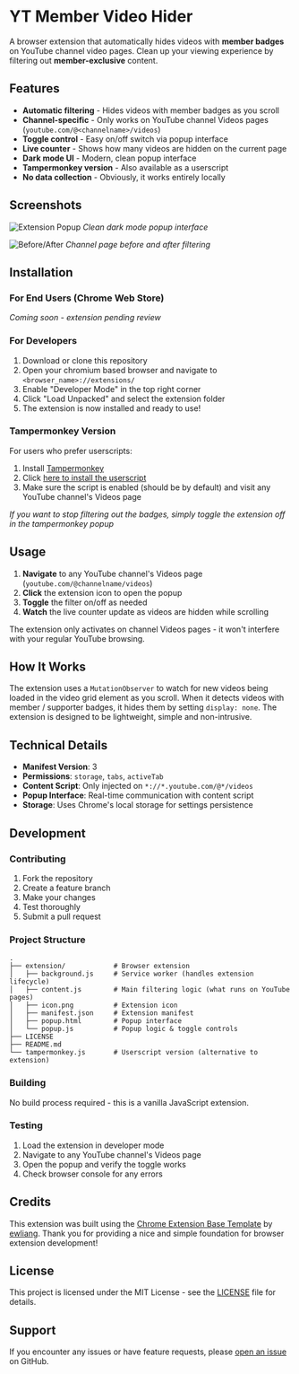 # YT Member Video Hider

A browser extension that automatically hides videos with **member badges** on YouTube channel video pages. Clean up your viewing experience by filtering out **member-exclusive** content.

## Features

- **Automatic filtering** - Hides videos with member badges as you scroll
- **Channel-specific** - Only works on YouTube channel Videos pages (`youtube.com/@<channelname>/videos`)
- **Toggle control** - Easy on/off switch via popup interface
- **Live counter** - Shows how many videos are hidden on the current page
- **Dark mode UI** - Modern, clean popup interface
- **Tampermonkey version** - Also available as a userscript
- **No data collection** - Obviously, it works entirely locally

## Screenshots

![Extension Popup](screenshot-popup.png)
*Clean dark mode popup interface*

![Before/After](screenshot-before-after.png)
*Channel page before and after filtering*

## Installation

### For End Users (Chrome Web Store)

*Coming soon - extension pending review*

### For Developers

1. Download or clone this repository
2. Open your chromium based browser and navigate to `<browser_name>://extensions/`
3. Enable "Developer Mode" in the top right corner
4. Click "Load Unpacked" and select the extension folder
5. The extension is now installed and ready to use!

### Tampermonkey Version

For users who prefer userscripts:
1. Install [Tampermonkey](https://www.tampermonkey.net/)
2. Click [here to install the userscript](userscript.js)
3. Make sure the script is enabled (should be by default) and visit any YouTube channel's Videos page

*If you want to stop filtering out the badges, simply toggle the extension off in the tampermonkey popup*

## Usage

1. **Navigate** to any YouTube channel's Videos page (`youtube.com/@channelname/videos`)
2. **Click** the extension icon to open the popup
3. **Toggle** the filter on/off as needed
4. **Watch** the live counter update as videos are hidden while scrolling

The extension only activates on channel Videos pages - it won't interfere with your regular YouTube browsing.

## How It Works

The extension uses a `MutationObserver` to watch for new videos being loaded in the video grid element as you scroll. When it detects videos with member / supporter badges, it hides them by setting `display: none`. The extension is designed to be lightweight, simple and non-intrusive.

## Technical Details

- **Manifest Version**: 3
- **Permissions**: `storage`, `tabs`, `activeTab`
- **Content Script**: Only injected on `*://*.youtube.com/@*/videos`
- **Popup Interface**: Real-time communication with content script
- **Storage**: Uses Chrome's local storage for settings persistence

## Development

### Contributing

1. Fork the repository
2. Create a feature branch
3. Make your changes
4. Test thoroughly
5. Submit a pull request


### Project Structure

```
.
├── extension/            # Browser extension
│   ├── background.js     # Service worker (handles extension lifecycle)
│   ├── content.js        # Main filtering logic (what runs on YouTube pages)
│   ├── icon.png          # Extension icon
│   ├── manifest.json     # Extension manifest
│   ├── popup.html        # Popup interface
│   └── popup.js          # Popup logic & toggle controls
├── LICENSE               
├── README.md             
└── tampermonkey.js       # Userscript version (alternative to extension)
```

### Building

No build process required - this is a vanilla JavaScript extension.

### Testing

1. Load the extension in developer mode
2. Navigate to any YouTube channel's Videos page
3. Open the popup and verify the toggle works
4. Check browser console for any errors

## Credits

This extension was built using the [Chrome Extension Base Template](https://github.com/ewliang/Chrome-Extension-Base-Template) by [ewliang](https://github.com/ewliang). Thank you for providing a nice and simple foundation for browser extension development!

## License

This project is licensed under the MIT License - see the [LICENSE](LICENSE) file for details.

## Support

If you encounter any issues or have feature requests, please [open an issue](https://github.com/ErykDarnowski/member-badge-video-hider/issues) on GitHub.